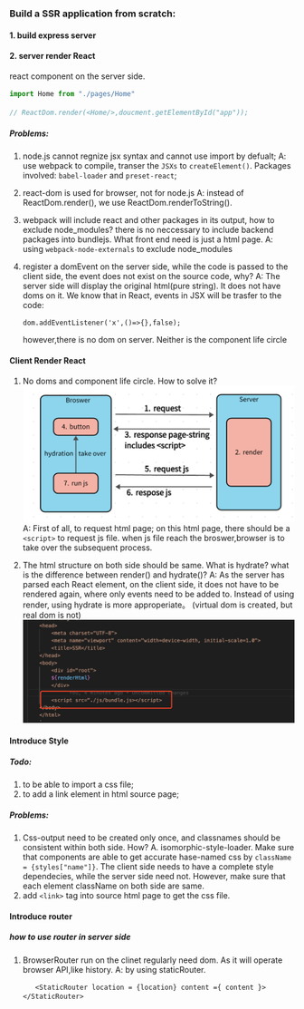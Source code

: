 ### Build a SSR application from scratch:

#### 1. build express server

#### 2. server render React
react component on the server side. 
```js
import Home from "./pages/Home"

// ReactDom.render(<Home/>,doucment.getElementById("app"));
```
##### Problems:
1. node.js cannot regnize jsx syntax and cannot use import by defualt;
   A: use webpack to compile, transer the `JSXs` to `createElement()`. Packages involved: `babel-loader` and `preset-react`;

2. react-dom is used for browser, not for node.js
   A: instead of ReactDom.render(), we use ReactDom.renderToString().

3. webpack will include react and other packages in its output, how to exclude node_modules?
   there is no neccessary to include backend packages into bundlejs. What front end need is just a html page.
   A: using `webpack-node-externals` to exclude node_modules
   
4. register a domEvent on the server side, while the code is passed to the client side, the event does not exist on the source code, why?
   A: The server side will display the original html(pure string). It does not have doms on it. We know that in React, events in JSX will be trasfer to the code: 
   ```
   dom.addEventListener('x',()=>{},false);
   ```
   however,there is no dom on server. Neither is the component life circle 

#### Client Render React
1. No doms and component life circle. How to solve it?
   ![avatar](/imgs/client-render.png)
   A: First of all, to request html page;
      on this html page, there should be a `<script>` to request js file.
      when js file reach the broswer,browser is to take over the subsequent process. 

2. The html structure on both side should be same. What is hydrate? what is the difference between render() and hydrate()?
   A: As the server has parsed each React element, on the client side, it does not have to be rendered again, where only events need to be added to. Instead of using render, using hydrate is more approperiate。
   (virtual dom is created, but real dom is not)
   ![avatar](/imgs/embedjs.png)


#### Introduce Style
##### Todo:
1. to be able to import a css file; 
2. to add a link element in html source page;

##### Problems:
1. Css-output need to be created only once, and classnames should be consistent within both side. How? 
   A. isomorphic-style-loader. Make sure that components are able to get accurate hase-named css by `className = {styles["name"]}`. 
   The client side needs to have a complete style dependecies, while the server side need not. However, make sure that each element className on both side are same.
2. add `<link>` tag into source html page to get the css file.

#### Introduce router
##### how to use router in server side
1. BrowserRouter run on the clinet regularly need dom. As it will operate browser API,like history.
   A: by using staticRouter.  
   ```
      <StaticRouter location = {location} content ={ content }></StaticRouter>
   ```